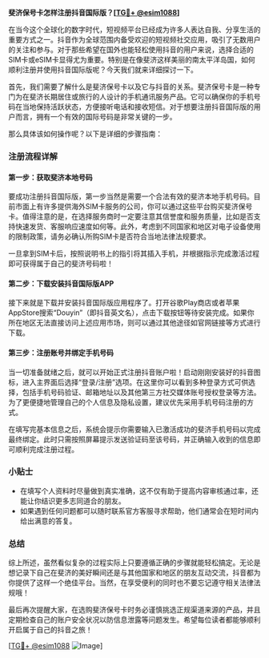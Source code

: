 **斐济保号卡怎样注册抖音国际版？[[TG💪+ @esim1088](https://t.me/s/esim1088)]**

在当今这个全球化的数字时代，短视频平台已经成为许多人表达自我、分享生活的重要方式之一。抖音作为全球范围内备受欢迎的短视频社交应用，吸引了无数用户的关注和参与。对于那些希望在国外也能轻松使用抖音的用户来说，选择合适的SIM卡或eSIM卡显得尤为重要。特别是在像斐济这样美丽的南太平洋岛国，如何顺利注册并使用抖音国际版呢？今天我们就来详细探讨一下。

首先，我们需要了解什么是斐济保号卡以及它与抖音的关系。斐济保号卡是一种专门为在斐济长期居住或旅行的人设计的手机通讯服务产品。它可以确保你的手机号码在当地保持活跃状态，方便接听电话和接收短信。对于想要注册抖音国际版的用户而言，拥有一个有效的国际号码是非常关键的一步。

那么具体该如何操作呢？以下是详细的步骤指南：

### 注册流程详解

#### 第一步：获取斐济本地号码
要成功注册抖音国际版，第一步当然是需要一个合法有效的斐济本地手机号码。目前市面上有许多提供海外SIM卡服务的公司，你可以通过这些平台购买斐济保号卡。值得注意的是，在选择服务商时一定要注意其信誉度和服务质量，比如是否支持快速发货、客服响应速度如何等。此外，考虑到不同国家和地区对电子设备使用的限制政策，请务必确认所购SIM卡是否符合当地法律法规要求。

一旦拿到SIM卡后，按照说明书上的指引将其插入手机，并根据指示完成激活过程即可获得属于自己的斐济号码啦！

#### 第二步：下载安装抖音国际版APP
接下来就是下载并安装抖音国际版应用程序了。打开谷歌Play商店或者苹果AppStore搜索“Douyin”（即抖音英文名），点击下载按钮等待安装完成。如果你所在地区无法直接访问上述应用市场，则可以通过其他途径如官网链接等方式进行下载。

#### 第三步：注册账号并绑定手机号码
当一切准备就绪之后，就可以开始正式注册抖音账户啦！启动刚刚安装好的抖音图标，进入主界面后选择“登录/注册”选项。在这里你可以看到多种登录方式可供选择，包括手机号码验证、邮箱地址以及其他第三方社交媒体账号授权登录等方法。为了更便捷地管理自己的个人信息及隐私设置，建议优先采用手机号码注册的方式。

在填写完基本信息之后，系统会提示你需要输入已激活成功的斐济手机号码以完成最终绑定。此时只需按照屏幕提示发送验证码至该号码，并正确输入收到的信息即可顺利完成注册过程。

### 小贴士
- 在填写个人资料时尽量做到真实准确，这不仅有助于提高内容审核通过率，还能让你结识更多志同道合的朋友。
- 如果遇到任何问题都可以随时联系官方客服寻求帮助，他们通常会在短时间内给出满意的答复。

### 总结
综上所述，虽然看似复杂的过程实际上只要遵循正确的步骤就能轻松搞定。无论是想记录下自己在斐济的美好瞬间还是与其他国家和地区的朋友互动交流，抖音都为你提供了这样一个绝佳平台。当然，在享受便利的同时也不要忘记遵守相关法律法规哦！

最后再次提醒大家，在选购斐济保号卡时务必谨慎挑选正规渠道来源的产品，并且定期检查自己的账户安全状况以防信息泄露等问题发生。希望每位读者都能够顺利开启属于自己的抖音之旅！

[[TG💪+ @esim1088](https://t.me/s/esim1088) ![Image](https://i.postimg.cc/4NQfJmqS/Snipaste-2025-05-13-00-14-12.png)]